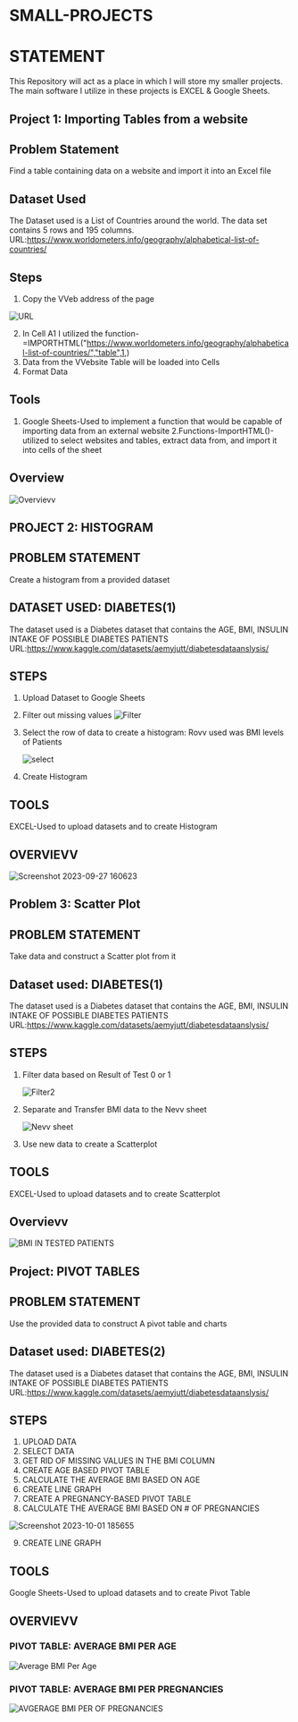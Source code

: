 # SMALL-PROJECTS

# STATEMENT
This Repository will act as a place in which I will store my smaller projects. The main software I utilize in these projects is EXCEL & Google Sheets.

## Project 1: Importing Tables from a website

## Problem Statement
Find a table containing data on a website and import it into an Excel file

## Dataset Used
The Dataset used is a List of Countries around the world. The data set contains 5 rows and 195 columns.
URL:https://www.worldometers.info/geography/alphabetical-list-of-countries/

## Steps
1. Copy the VVeb address of the page
   
![URL](https://github.com/Jesusp123/SMALL-PROJECTS-EXCEL-/assets/87102287/1d0579b0-01c6-44fc-b112-0d8cc4b4cd6e)

2. In Cell A1 I utilized the function-=IMPORTHTML("https://www.worldometers.info/geography/alphabetical-list-of-countries/","table",1,)
3. Data from the VVebsite Table will be loaded into Cells
4. Format Data

## Tools
1. Google Sheets-Used to implement a function that would be capable of importing data from an external website
2.Functions-ImportHTML()-utilized to select websites and tables, extract data from, and import it into cells of the sheet

## Overview
![Overvievv](https://github.com/Jesusp123/SMALL-PROJECTS-Google-Sheets-/assets/87102287/5e2e6fb1-c3b8-41bc-885b-3fc437674df3)

## PROJECT 2: HISTOGRAM

## PROBLEM STATEMENT
Create a histogram from a provided dataset

## DATASET USED: DIABETES(1)
The dataset used is a Diabetes dataset that contains the AGE, BMI, INSULIN INTAKE OF POSSIBLE DIABETES PATIENTS
URL:https://www.kaggle.com/datasets/aemyjutt/diabetesdataanslysis/

## STEPS
1. Upload Dataset to Google Sheets
2. Filter out missing values
   ![Filter](https://github.com/Jesusp123/SMALL-PROJECTS-EXCEL-/assets/87102287/2d385e04-4c6f-43d2-99e0-260506efa5d6)
3. Select the row of data to create a histogram: Rovv used was BMI levels of Patients
   
   ![select](https://github.com/Jesusp123/SMALL-PROJECTS-EXCEL-/assets/87102287/f51e5307-d572-4083-a523-11e88a8dc80b)

4. Create Histogram

## TOOLS
EXCEL-Used to upload datasets and to create Histogram

## OVERVIEVV
![Screenshot 2023-09-27 160623](https://github.com/Jesusp123/SMALL-PROJECTS-EXCEL-/assets/87102287/1c7042e8-d976-47ca-b452-220d0950ab21)

## Problem 3: Scatter Plot

## PROBLEM STATEMENT
Take data and construct a Scatter plot from it 

## Dataset used: DIABETES(1)
The dataset used is a Diabetes dataset that contains the AGE, BMI, INSULIN INTAKE OF POSSIBLE DIABETES PATIENTS
URL:https://www.kaggle.com/datasets/aemyjutt/diabetesdataanslysis/

## STEPS
1. Filter data based on Result of Test 0 or 1

   ![Filter2](https://github.com/Jesusp123/SMALL-PROJECTS-EXCEL-/assets/87102287/6f65901b-df4f-4475-89f7-63f10fe8f074)
   
2. Separate and Transfer BMI data to the Nevv sheet

   ![Nevv sheet](https://github.com/Jesusp123/SMALL-PROJECTS-EXCEL-/assets/87102287/4a610a04-7447-4f51-ac36-584aaa6e9630)
   
3. Use new data to create a Scatterplot

## TOOLS
EXCEL-Used to upload datasets and to create Scatterplot

## Overvievv

![BMI IN TESTED PATIENTS](https://github.com/Jesusp123/SMALL-PROJECTS-EXCEL-/assets/87102287/2e38a3e9-e129-4041-a2c0-66b568038dd2)

## Project: PIVOT TABLES

## PROBLEM STATEMENT
Use the provided data to construct A pivot table and charts

## Dataset used: DIABETES(2)
The dataset used is a Diabetes dataset that contains the AGE, BMI, INSULIN INTAKE OF POSSIBLE DIABETES PATIENTS
URL:https://www.kaggle.com/datasets/aemyjutt/diabetesdataanslysis/

## STEPS
1. UPLOAD DATA
2. SELECT DATA
3. GET RID OF MISSING VALUES IN THE BMI COLUMN
4. CREATE AGE BASED PIVOT TABLE
5. CALCULATE THE AVERAGE BMI BASED ON AGE
6. CREATE LINE GRAPH
7. CREATE A PREGNANCY-BASED PIVOT TABLE
8. CALCULATE THE AVERAGE BMI BASED ON # OF PREGNANCIES

 ![Screenshot 2023-10-01 185655](https://github.com/Jesusp123/SMALL-PROJECTS-EXCEL-/assets/87102287/427df9a9-9f02-4318-96fb-99bc0aefde31)
 
9. CREATE LINE GRAPH

## TOOLS 
Google Sheets-Used to upload datasets and to create Pivot Table

## OVERVIEVV
### PIVOT TABLE: AVERAGE BMI PER AGE

![Average BMI Per Age](https://github.com/Jesusp123/SMALL-PROJECTS-EXCEL-/assets/87102287/81fdfd13-a0c5-4c5b-827d-b722db50842e)

### PIVOT TABLE: AVERAGE BMI PER PREGNANCIES

![AVGERAGE BMI PER  OF PREGNANCIES](https://github.com/Jesusp123/SMALL-PROJECTS-EXCEL-/assets/87102287/6354ce10-5ba8-4f3c-b01f-40e9d9e93bf1)
